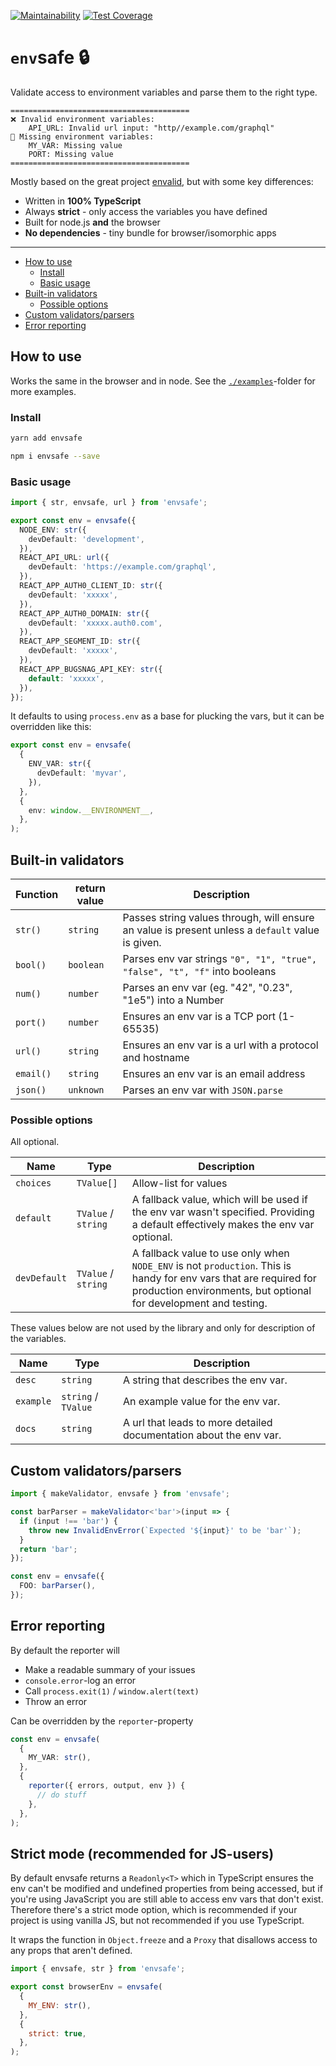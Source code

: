 [![Maintainability](https://api.codeclimate.com/v1/badges/c17614f0d80b810e47a6/maintainability)](https://codeclimate.com/github/KATT/envsafe/maintainability) [![Test Coverage](https://api.codeclimate.com/v1/badges/c17614f0d80b810e47a6/test_coverage)](https://codeclimate.com/github/KATT/envsafe/test_coverage)

# `env`safe 🔒

Validate access to environment variables and parse them to the right type.

```
========================================
❌ Invalid environment variables:
    API_URL: Invalid url input: "http//example.com/graphql"
💨 Missing environment variables:
    MY_VAR: Missing value
    PORT: Missing value
========================================
```

Mostly based on the great project [envalid](https://github.com/af/envalid), but with some key differences:

- Written in **100% TypeScript**
- Always **strict** - only access the variables you have defined
- Built for node.js **and** the browser
- **No dependencies** - tiny bundle for browser/isomorphic apps

---

- [How to use](#how-to-use)
  - [Install](#install)
  - [Basic usage](#basic-usage)
- [Built-in validators](#built-in-validators)
  - [Possible options](#possible-options)
- [Custom validators/parsers](#custom-validatorsparsers)
- [Error reporting](#error-reporting)

## How to use

Works the same in the browser and in node. See the [`./examples`](./examples)-folder for more examples.

### Install

```sh
yarn add envsafe
```

```sh
npm i envsafe --save
```

### Basic usage

```ts
import { str, envsafe, url } from 'envsafe';

export const env = envsafe({
  NODE_ENV: str({
    devDefault: 'development',
  }),
  REACT_API_URL: url({
    devDefault: 'https://example.com/graphql',
  }),
  REACT_APP_AUTH0_CLIENT_ID: str({
    devDefault: 'xxxxx',
  }),
  REACT_APP_AUTH0_DOMAIN: str({
    devDefault: 'xxxxx.auth0.com',
  }),
  REACT_APP_SEGMENT_ID: str({
    devDefault: 'xxxxx',
  }),
  REACT_APP_BUGSNAG_API_KEY: str({
    default: 'xxxxx',
  }),
});
```

It defaults to using `process.env` as a base for plucking the vars, but it can be overridden like this:

```ts
export const env = envsafe(
  {
    ENV_VAR: str({
      devDefault: 'myvar',
    }),
  },
  {
    env: window.__ENVIRONMENT__,
  },
);
```

## Built-in validators

| Function  | return value | Description                                                                                      |
| --------- | ------------ | ------------------------------------------------------------------------------------------------ |
| `str()`   | `string`     | Passes string values through, will ensure an value is present unless a `default` value is given. |
| `bool()`  | `boolean`    | Parses env var strings `"0", "1", "true", "false", "t", "f"` into booleans                       |
| `num()`   | `number`     | Parses an env var (eg. "42", "0.23", "1e5") into a Number                                        |
| `port()`  | `number`     | Ensures an env var is a TCP port (1-65535)                                                       |
| `url()`   | `string`     | Ensures an env var is a url with a protocol and hostname                                         |
| `email()` | `string`     | Ensures an env var is an email address                                                           |
| `json()`  | `unknown`    | Parses an env var with `JSON.parse`                                                              |

### Possible options

All optional.

| Name         | Type                | Description                                                                                                                                                                           |
| ------------ | ------------------- | ------------------------------------------------------------------------------------------------------------------------------------------------------------------------------------- |
| `choices`    | `TValue[]`          | Allow-list for values                                                                                                                                                                 |
| `default`    | `TValue` / `string` | A fallback value, which will be used if the env var wasn't specified. Providing a default effectively makes the env var optional.                                                     |
| `devDefault` | `TValue` / `string` | A fallback value to use only when `NODE_ENV` is not `production`. This is handy for env vars that are required for production environments, but optional for development and testing. |

These values below are not used by the library and only for description of the variables.

| Name      | Type                | Description                                                        |
| --------- | ------------------- | ------------------------------------------------------------------ |
| `desc`    | `string`            | A string that describes the env var.                               |
| `example` | `string` / `TValue` | An example value for the env var.                                  |
| `docs`    | `string`            | A url that leads to more detailed documentation about the env var. |

## Custom validators/parsers

```ts
import { makeValidator, envsafe } from 'envsafe';

const barParser = makeValidator<'bar'>(input => {
  if (input !== 'bar') {
    throw new InvalidEnvError(`Expected '${input}' to be 'bar'`);
  }
  return 'bar';
});

const env = envsafe({
  FOO: barParser(),
});
```

## Error reporting

By default the reporter will

- Make a readable summary of your issues
- `console.error`-log an error
- Call `process.exit(1)` / `window.alert(text)`
- Throw an error

Can be overridden by the `reporter`-property

```ts
const env = envsafe(
  {
    MY_VAR: str(),
  },
  {
    reporter({ errors, output, env }) {
      // do stuff
    },
  },
);
```

## Strict mode (recommended for JS-users)

By default envsafe returns a `Readonly<T>` which in TypeScript ensures the env can't be modified and undefined properties from being accessed, but if you're using JavaScript you are still able to access env vars that don't exist. Therefore there's a strict mode option, which is recommended if your project is using vanilla JS, but not recommended if you use TypeScript.

It wraps the function in `Object.freeze` and a `Proxy` that disallows access to any props that aren't defined.

```js
import { envsafe, str } from 'envsafe';

export const browserEnv = envsafe(
  {
    MY_ENV: str(),
  },
  {
    strict: true,
  },
);
```
